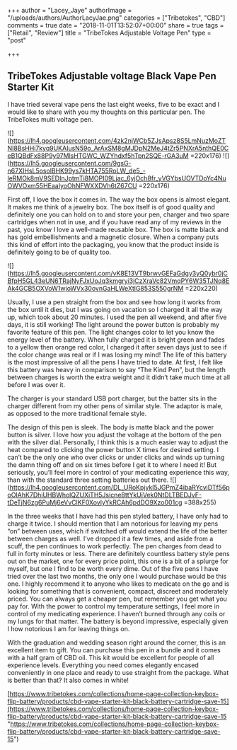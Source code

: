 +++
author = "Lacey_Jaye"
authorImage = "/uploads/authors/AuthorLacyJae.png"
categories = ["Tribetokes", "CBD"]
comments = true
date = "2018-11-01T13:52:07+00:00"
share = true
tags = ["Retail", "Review"]
title = "TribeTokes Adjustable Voltage Pen"
type = "post"

+++
## TribeTokes Adjustable voltage Black Vape Pen Starter Kit

I have tried several vape pens the last eight weeks, five to be exact and I would like to share with you my thoughts on this particular pen. The TribeTokes multi voltage pen.

![](https://lh4.googleusercontent.com/4zk2njWCb5ZJsApsz8S5LmNuzMoZTNI8BsHHi7kyq9UKAIusN59o_ArAxSM8gMJDpN2MeJ4tZr5PNXrA5nthQE0CeB1QBdFx88P9y97MlsHTGWC_WZYhdxf5hTpn2SQE-rGA3uM =220x176) ![](https://lh5.googleusercontent.com/9gsG-n67XIHsL5osolBHK99ys7kHTA755RoLW_de5_-leRMOk8mV9SEDInJptmTi8MOPI09Ljac_6yjOch8fr_yVGYbsUOVTDoYc4NuOWVOxm55HEaaIyoOhNFWXXDVh6tZ67CU =220x176)

First off, I love the box it comes in. The way the box opens is almost elegant. It makes me think of a jewelry box. The box itself is of good quality and definitely one you can hold on to and store your pen, charger and two spare cartridges when not in use, and if you have read any of my reviews in the past, you know I love a well-made reusable box. The box is matte black and has gold embellishments and a magnetic closure. When a company puts this kind of effort into the packaging, you know that the product inside is definitely going to be of quality too.

![](https://lh5.googleusercontent.com/vK8E13VT9brwvGEFaGdgy3yQ0ybr0jCBfpH5GL43eUN6TRajNyFJxUoJq3kmgryi3jCzXraVc82VmqPY6W35TJNq8EAk4GCB5OXVoW1wjoWVx30ovnGaHLWeXtlG853S550grNM =220x220)

Usually, I use a pen straight from the box and see how long it works from the box until it dies, but I was going on vacation so I charged it all the way up, which took about 20 minutes. I used the pen all weekend, and after five days, it is still working! The light around the power button is probably my favorite feature of this pen. The light changes color to let you know the energy level of the battery. When fully charged it is bright green and fades to a yellow then orange red color, I charged it after seven days just to see if the color change was real or if I was losing my mind! The life of this battery is the most impressive of all the pens I have tried to date. At first, I felt like this battery was heavy in comparison to say “The Kind Pen”, but the length between charges is worth the extra weight and it didn’t take much time at all before I was over it.

The charger is your standard USB port charger, but the batter sits in the charger different from my other pens of similar style. The adaptor is male, as opposed to the more traditional female style.

The design of this pen is sleek. The body is matte black and the power button is silver. I love how you adjust the voltage at the bottom of the pen with the silver dial. Personally, I think this is a much easier way to adjust the heat compared to clicking the power button X times for desired setting. I can’t be the only one who over clicks or under clicks and winds up turning the damn thing off and on six times before I get it to where I need it! But seriously, you’ll feel more in control of your medicating experience this way, than with the standard three setting batteries out there. ![](https://lh4.googleusercontent.com/DL_URoKpjykI5JGPmZ4ibaRYcviDTf56poOIAhK7DhiUHBWholQZUXiTH5Jsicne8ttYkUiVek0NtDLTBEDJvF-tDeTjN6zg6PuMj6eVvClKF0XovlyYkRCAh6pdDO9Xzo001cg =388x255)

In the three weeks that I have had this pen styled battery, I have only had to charge it twice. I should mention that I am notorious for leaving my pens “on” between uses, which if switched off would extend the life of the better between charges as well. I’ve dropped it a few times, and aside from a scuff, the pen continues to work perfectly. The pen charges from dead to full in forty minutes or less. There are definitely countless battery style pens out on the market, one for every price point, this one is a bit of a splurge for myself, but one I find to be worth every dime. Out of the five pens I have tried over the last two months, the only one I would purchase would be this one. I highly recommend it to anyone who likes to medicate on the go and is looking for something that is convenient, compact, discreet and moderately priced. You can always get a cheaper pen, but remember you get what you pay for. With the power to control my temperature settings, I feel more in control of my medicating experience. I haven’t burned through any coils or my lungs for that matter. The battery is beyond impressive, especially given I how notorious I am for leaving things on.

With the graduation and wedding season right around the corner, this is an excellent item to gift. You can purchase this pen in a bundle and it comes with a half gram of CBD oil. This kit would be excellent for people of all experience levels. Everything you need comes elegantly encased conveniently in one place and ready to use straight from the package. What is better than that? It also comes in white!

[https://www.tribetokes.com/collections/home-page-collection-keybox-flip-battery/products/cbd-vape-starter-kit-black-battery-cartridge-save-15](https://www.tribetokes.com/collections/home-page-collection-keybox-flip-battery/products/cbd-vape-starter-kit-black-battery-cartridge-save-15 "https://www.tribetokes.com/collections/home-page-collection-keybox-flip-battery/products/cbd-vape-starter-kit-black-battery-cartridge-save-15")